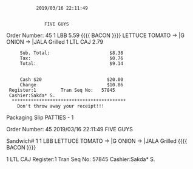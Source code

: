                2019/03/16 22:11:49


                  FIVE GUYS
   Order Number:   45
   1  LBB                       5.59
         {{{{ BACON }}}}
         LETTUCE
         TOMATO
         -> |G ONION
         -> |JALA Grilled
   1  LTL CAJ                       2.79


         Sub. Total:                      $8.38
         Tax:                             $0.76
         Total:                           $9.14


         Cash $20                        $20.00
         Change                          $10.86
     Register:1         Tran Seq No:   57845
     Cashier:Sakda* S.
      ******************************************
        Don't throw away your receipt!!!


Packaging Slip
PATTIES - 1


Order Number: 45
               2019/03/16 22:11:49
                  FIVE GUYS


Sandwich# 1
1  LBB
       LETTUCE
       TOMATO
       -> |G ONION
       -> |JALA Grilled
         {{{{ BACON }}}}


1  LTL CAJ
     Register:1         Tran Seq No:   57845
     Cashier:Sakda* S.
